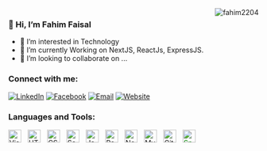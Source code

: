 <img align="right" src="https://komarev.com/ghpvc/?username=fahim2204" alt="fahim2204" />

### 👋 Hi, I’m Fahim Faisal
- 👀 I’m interested in Technology
- 🌱 I’m currently Working on NextJS, ReactJs, ExpressJS.
- 💞️ I’m looking to collaborate on ...

### Connect with me:
<p align="left">
<a href="https://www.linkedin.com/in/fahim2204"><img alt="LinkedIn" src="https://img.shields.io/badge/Fahim-linkedIn-informational?style=flat&logo=linkedin"></a>
<a href="https://www.facebook.com/fahim2204"><img alt="Facebook" src="https://img.shields.io/badge/Fahim-facebook-blue?style=flat&logo=facebook"></a>
<a href="mailto:fahimfaisal1998@gmail.com"><img alt="Email" src="https://img.shields.io/badge/Email-fahimfaisal1998@gmail.com-critical?style=flat&logo=gmail"></a>
<a href="https://fahimfaisal.net"><img alt="Website" src="https://img.shields.io/badge/Web-fahimfaisal.net-important?style=flat&logo=About.me"></a>
</p>


### Languages and Tools:

<img align="left" alt="Visual Studio Code" width="26px" src="https://cdn.jsdelivr.net/gh/devicons/devicon/icons/vscode/vscode-original.svg" style="padding-right:10px;" />
<img align="left" alt="HTML5" width="26px" src="https://cdn.jsdelivr.net/gh/devicons/devicon/icons/html5/html5-original.svg" style="padding-right:10px;" />
<img align="left" alt="CSS3" width="26px" src="https://cdn.jsdelivr.net/gh/devicons/devicon/icons/css3/css3-original.svg" style="padding-right:10px;" />
<img align="left" alt="Sass" width="26px" src="https://cdn.jsdelivr.net/gh/devicons/devicon/icons/sass/sass-original.svg" style="padding-right:10px;" />
<img align="left" alt="JavaScript" width="26px" src="https://cdn.jsdelivr.net/gh/devicons/devicon/icons/javascript/javascript-original.svg" style="padding-right:10px;" />
<img align="left" alt="React" width="26px" src="https://cdn.jsdelivr.net/gh/devicons/devicon/icons/react/react-original.svg" style="padding-right:10px;" />
<img align="left" alt="Node.js" width="26px" src="https://cdn.jsdelivr.net/gh/devicons/devicon/icons/nodejs/nodejs-original.svg" style="padding-right:10px;" />
<img align="left" alt="MySQL" width="26px" src="https://cdn.jsdelivr.net/gh/devicons/devicon/icons/mysql/mysql-original.svg" style="padding-right:10px;" />
<img align="left" alt="GitHub" width="26px" src="https://user-images.githubusercontent.com/3369400/139447912-e0f43f33-6d9f-45f8-be46-2df5bbc91289.png" style="padding-right:10px;" />
<img align="left" alt="Spring" width="26px" src="https://cdn.jsdelivr.net/npm/simple-icons@3.13.0/icons/spring.svg" style="padding-right:10px; color:green" />
<!---
fahim2204/fahim2204 is a ✨ special ✨ repository because its `README.md` (this file) appears on your GitHub profile.
You can click the Preview link to take a look at your changes.
--->
